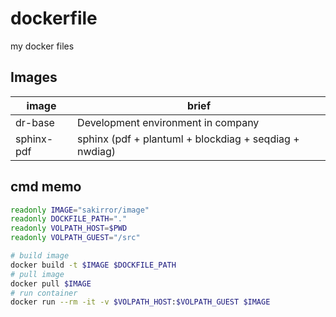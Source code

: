 # dockerfile
my docker files

## Images
| image      | brief                                                  |
|------------|--------------------------------------------------------|
| dr-base    | Development environment in company                     |
| sphinx-pdf | sphinx (pdf + plantuml + blockdiag + seqdiag + nwdiag) |

## cmd memo
```sh
readonly IMAGE="sakirror/image"
readonly DOCKFILE_PATH="."
readonly VOLPATH_HOST=$PWD
readonly VOLPATH_GUEST="/src"

# build image
docker build -t $IMAGE $DOCKFILE_PATH
# pull image
docker pull $IMAGE
# run container
docker run --rm -it -v $VOLPATH_HOST:$VOLPATH_GUEST $IMAGE
```

